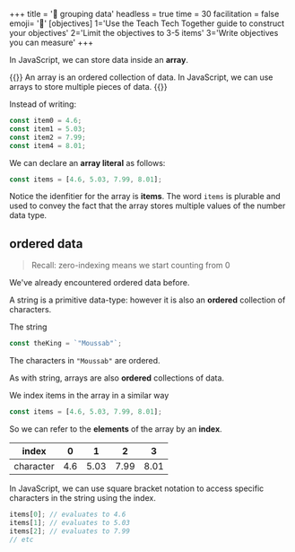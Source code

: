 +++
title = '📜 grouping data'
headless = true
time = 30
facilitation = false
emoji= '🧩'
[objectives]
    1='Use the Teach Tech Together guide to construct your objectives'
    2='Limit the objectives to 3-5 items'
    3='Write objectives you can measure'
+++

In JavaScript, we can store data inside an **array**.

{{<note>}}
An array is an ordered collection of data. In JavaScript, we can use arrays to store multiple pieces of data.
{{</note>}}

Instead of writing:

```js
const item0 = 4.6;
const item1 = 5.03;
const item2 = 7.99;
const item4 = 8.01;
```

We can declare an **array literal** as follows:

```js
const items = [4.6, 5.03, 7.99, 8.01];
```

Notice the idenfitier for the array is **items**. The word `items` is plurable and used to convey the fact that the array stores multiple values of the number data type.

## ordered data

> Recall: zero-indexing means we start counting from 0

We've already encountered ordered data before.

A string is a primitive data-type: however it is also an **ordered** collection of characters.

The string

```js
const theKing = `"Moussab"`;
```

The characters in `"Moussab"` are ordered.

As with string, arrays are also **ordered** collections of data.

We index items in the array in a similar way

```js
const items = [4.6, 5.03, 7.99, 8.01];
```

So we can refer to the **elements** of the array by an **index**.

|   index   |  0  |  1   | 2    | 3    |
| :-------: | :-: | :--: | ---- | ---- |
| character | 4.6 | 5.03 | 7.99 | 8.01 |

In JavaScript, we can use square bracket notation to access specific characters in the string using the index.

```js
items[0]; // evaluates to 4.6
items[1]; // evaluates to 5.03
items[2]; // evaluates to 7.99
// etc
```
